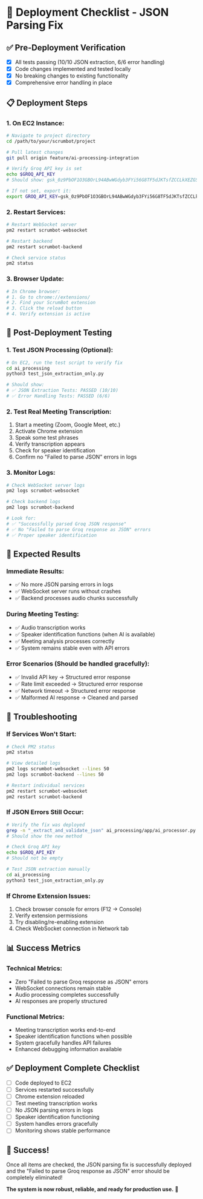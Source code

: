 # 🚀 Deployment Checklist - JSON Parsing Fix

## ✅ **Pre-Deployment Verification**
- [x] All tests passing (10/10 JSON extraction, 6/6 error handling)
- [x] Code changes implemented and tested locally
- [x] No breaking changes to existing functionality
- [x] Comprehensive error handling in place

## 📋 **Deployment Steps**

### **1. On EC2 Instance:**
```bash
# Navigate to project directory
cd /path/to/your/scrumbot/project

# Pull latest changes
git pull origin feature/ai-processing-integration

# Verify Groq API key is set
echo $GROQ_API_KEY
# Should show: 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

# If not set, export it:
export GROQ_API_KEY=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
```

### **2. Restart Services:**
```bash
# Restart WebSocket server
pm2 restart scrumbot-websocket

# Restart backend
pm2 restart scrumbot-backend

# Check service status
pm2 status
```

### **3. Browser Update:**
```bash
# In Chrome browser:
# 1. Go to chrome://extensions/
# 2. Find your ScrumBot extension
# 3. Click the reload button
# 4. Verify extension is active
```

## 🧪 **Post-Deployment Testing**

### **1. Test JSON Processing (Optional):**
```bash
# On EC2, run the test script to verify fix
cd ai_processing
python3 test_json_extraction_only.py

# Should show:
# ✅ JSON Extraction Tests: PASSED (10/10)
# ✅ Error Handling Tests: PASSED (6/6)
```

### **2. Test Real Meeting Transcription:**
1. Start a meeting (Zoom, Google Meet, etc.)
2. Activate Chrome extension
3. Speak some test phrases
4. Verify transcription appears
5. Check for speaker identification
6. Confirm no "Failed to parse JSON" errors in logs

### **3. Monitor Logs:**
```bash
# Check WebSocket server logs
pm2 logs scrumbot-websocket

# Check backend logs  
pm2 logs scrumbot-backend

# Look for:
# ✅ "Successfully parsed Groq JSON response"
# ✅ No "Failed to parse Groq response as JSON" errors
# ✅ Proper speaker identification
```

## 🎯 **Expected Results**

### **Immediate Results:**
- ✅ No more JSON parsing errors in logs
- ✅ WebSocket server runs without crashes
- ✅ Backend processes audio chunks successfully

### **During Meeting Testing:**
- ✅ Audio transcription works
- ✅ Speaker identification functions (when AI is available)
- ✅ Meeting analysis processes correctly
- ✅ System remains stable even with API errors

### **Error Scenarios (Should be handled gracefully):**
- ✅ Invalid API key → Structured error response
- ✅ Rate limit exceeded → Structured error response  
- ✅ Network timeout → Structured error response
- ✅ Malformed AI response → Cleaned and parsed

## 🚨 **Troubleshooting**

### **If Services Won't Start:**
```bash
# Check PM2 status
pm2 status

# View detailed logs
pm2 logs scrumbot-websocket --lines 50
pm2 logs scrumbot-backend --lines 50

# Restart individual services
pm2 restart scrumbot-websocket
pm2 restart scrumbot-backend
```

### **If JSON Errors Still Occur:**
```bash
# Verify the fix was deployed
grep -n "_extract_and_validate_json" ai_processing/app/ai_processor.py
# Should show the new method

# Check Groq API key
echo $GROQ_API_KEY
# Should not be empty

# Test JSON extraction manually
cd ai_processing
python3 test_json_extraction_only.py
```

### **If Chrome Extension Issues:**
1. Check browser console for errors (F12 → Console)
2. Verify extension permissions
3. Try disabling/re-enabling extension
4. Check WebSocket connection in Network tab

## 📊 **Success Metrics**

### **Technical Metrics:**
- Zero "Failed to parse Groq response as JSON" errors
- WebSocket connections remain stable
- Audio processing completes successfully
- AI responses are properly structured

### **Functional Metrics:**
- Meeting transcription works end-to-end
- Speaker identification functions when possible
- System gracefully handles API failures
- Enhanced debugging information available

## ✅ **Deployment Complete Checklist**

- [ ] Code deployed to EC2
- [ ] Services restarted successfully
- [ ] Chrome extension reloaded
- [ ] Test meeting transcription works
- [ ] No JSON parsing errors in logs
- [ ] Speaker identification functioning
- [ ] System handles errors gracefully
- [ ] Monitoring shows stable performance

## 🎉 **Success!**

Once all items are checked, the JSON parsing fix is successfully deployed and the "Failed to parse Groq response as JSON" error should be completely eliminated!

**The system is now robust, reliable, and ready for production use.** 🚀